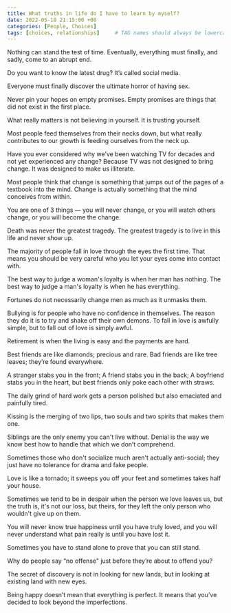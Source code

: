 ```yaml
---
title: What truths in life do I have to learn by myself?
date: 2022-05-18 21:15:00 +00
categories: [People, Choices]
tags: [choices, relationships]     # TAG names should always be lowercase
---
```


Nothing can stand the test of time. Eventually, everything must finally, and sadly, come to an abrupt end.

Do you want to know the latest drug? It’s called social media.

Everyone must finally discover the ultimate horror of having sex.

Never pin your hopes on empty promises. Empty promises are things that did not exist in the first place.

What really matters is not believing in yourself. It is trusting yourself.

Most people feed themselves from their necks down, but what really contributes to our growth is feeding ourselves from the neck up.

Have you ever considered why we’ve been watching TV for decades and not yet experienced any change? Because TV was not designed to bring change. It was designed to make us illiterate.

Most people think that change is something that jumps out of the pages of a textbook into the mind. Change is actually something that the mind conceives from within.

You are one of 3 things — you will never change, or you will watch others change, or you will become the change.

Death was never the greatest tragedy. The greatest tragedy is to live in this life and never show up.

The majority of people fall in love through the eyes the first time. That means you should be very careful who you let your eyes come into contact with.

The best way to judge a woman's loyalty is when her man has nothing. The best way to judge a man's loyalty is when he has everything.

Fortunes do not necessarily change men as much as it unmasks them.

Bullying is for people who have no confidence in themselves. The reason they do it is to try and shake off their own demons.
To fall in love is awfully simple, but to fall out of love is simply awful.

Retirement is when the living is easy and the payments are hard.

Best friends are like diamonds; precious and rare. Bad friends are like tree leaves; they’re found everywhere.

A stranger stabs you in the front; A friend stabs you in the back; A boyfriend stabs you in the heart, but best friends only poke each other with straws.

The daily grind of hard work gets a person polished but also emaciated and painfully tired.

Kissing is the merging of two lips, two souls and two spirits that makes them one.

Siblings are the only enemy you can't live without.
Denial is the way we know best how to handle that which we don’t comprehend.

Sometimes those who don't socialize much aren't actually anti-social; they just have no tolerance for drama and fake people.

Love is like a tornado; it sweeps you off your feet and sometimes takes half your house.

Sometimes we tend to be in despair when the person we love leaves us, but the truth is, it's not our loss, but theirs, for they left the only person who wouldn't give up on them.

You will never know true happiness until you have truly loved, and you will never understand what pain really is until you have lost it.

Sometimes you have to stand alone to prove that you can still stand.

Why do people say “no offense" just before they’re about to offend you?

The secret of discovery is not in looking for new lands, but in looking at existing land with new eyes.

Being happy doesn’t mean that everything is perfect. It means that you’ve decided to look beyond the imperfections.
